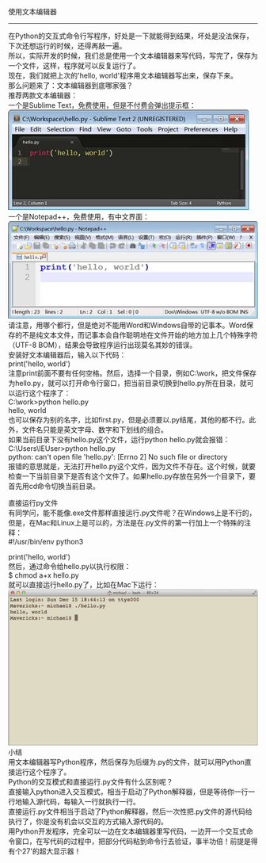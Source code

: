 使用文本编辑器  
________________________________________  
在Python的交互式命令行写程序，好处是一下就能得到结果，坏处是没法保存，下次还想运行的时候，还得再敲一遍。  
所以，实际开发的时候，我们总是使用一个文本编辑器来写代码，写完了，保存为一个文件，这样，程序就可以反复运行了。  
现在，我们就把上次的'hello, world'程序用文本编辑器写出来，保存下来。  
那么问题来了：文本编辑器到底哪家强？  
推荐两款文本编辑器：  
一个是Sublime Text，免费使用，但是不付费会弹出提示框：  
![](photo/1-5p0.jpg)  
一个是Notepad++，免费使用，有中文界面：  
![](photo/1-5p1.jpg)  
请注意，用哪个都行，但是绝对不能用Word和Windows自带的记事本。Word保存的不是纯文本文件，而记事本会自作聪明地在文件开始的地方加上几个特殊字符（UTF-8 BOM），结果会导致程序运行出现莫名其妙的错误。  
安装好文本编辑器后，输入以下代码：  
print('hello, world')  
注意print前面不要有任何空格。然后，选择一个目录，例如C:\work，把文件保存为hello.py，就可以打开命令行窗口，把当前目录切换到hello.py所在目录，就可以运行这个程序了：  
C:\work>python hello.py  
hello, world  
也可以保存为别的名字，比如first.py，但是必须要以.py结尾，其他的都不行。此外，文件名只能是英文字母、数字和下划线的组合。  
如果当前目录下没有hello.py这个文件，运行python hello.py就会报错：  
C:\Users\IEUser>python hello.py  
python: can't open file 'hello.py': [Errno 2] No such file or directory  
报错的意思就是，无法打开hello.py这个文件，因为文件不存在。这个时候，就要检查一下当前目录下是否有这个文件了。如果hello.py存放在另外一个目录下，要首先用cd命令切换当前目录。  

直接运行py文件  
有同学问，能不能像.exe文件那样直接运行.py文件呢？在Windows上是不行的，但是，在Mac和Linux上是可以的，方法是在.py文件的第一行加上一个特殊的注释：  
\#!/usr/bin/env python3  

print('hello, world')  
然后，通过命令给hello.py以执行权限：  
$ chmod a+x hello.py  
就可以直接运行hello.py了，比如在Mac下运行：  
![](photo/1-5p2.png)  
小结  
用文本编辑器写Python程序，然后保存为后缀为.py的文件，就可以用Python直接运行这个程序了。  
Python的交互模式和直接运行.py文件有什么区别呢？  
直接输入python进入交互模式，相当于启动了Python解释器，但是等待你一行一行地输入源代码，每输入一行就执行一行。  
直接运行.py文件相当于启动了Python解释器，然后一次性把.py文件的源代码给执行了，你是没有机会以交互的方式输入源代码的。  
用Python开发程序，完全可以一边在文本编辑器里写代码，一边开一个交互式命令窗口，在写代码的过程中，把部分代码粘到命令行去验证，事半功倍！前提是得有个27'的超大显示器！